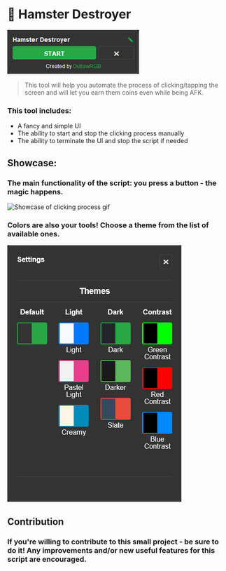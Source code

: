 # 🐹 Hamster Destroyer
![The main UI window of the script picture](assets/hamdes-main-window.png)

> This tool will help you automate the process of clicking/tapping the screen and will let you earn them coins even while being AFK.

### This tool includes:

  - A fancy and simple UI
  - The ability to start and stop the clicking process manually
  - The ability to terminate the UI and stop the script if needed

## Showcase:

### The main functionality of the script: you press a button - the magic happens.
![Showcase of clicking process gif](assets/hamdes-showcase.gif)

### Colors are also your tools! Choose a theme from the list of available ones.
![Settings (themes) UI window picture](assets/hamdes-settings-themes.png)

## Contribution
### If you're willing to contribute to this small project - be sure to do it! Any improvements and/or new useful features for this script are encouraged.
